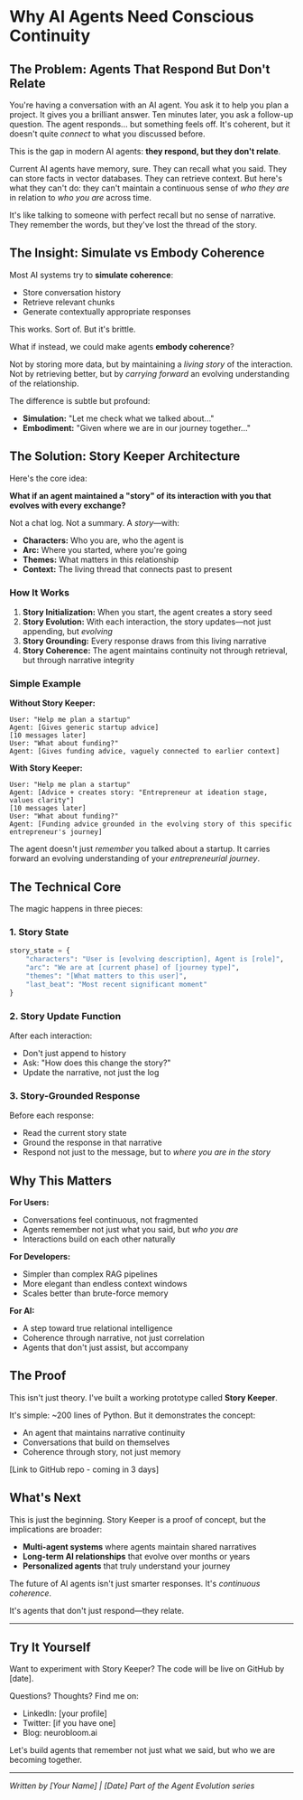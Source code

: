 # Why AI Agents Need Conscious Continuity

## The Problem: Agents That Respond But Don't Relate

You're having a conversation with an AI agent. You ask it to help you plan a project. It gives you a brilliant answer. Ten minutes later, you ask a follow-up question. The agent responds... but something feels off. It's coherent, but it doesn't quite *connect* to what you discussed before.

This is the gap in modern AI agents: **they respond, but they don't relate**.

Current AI agents have memory, sure. They can recall what you said. They can store facts in vector databases. They can retrieve context. But here's what they can't do: they can't maintain a continuous sense of *who they are* in relation to *who you are* across time.

It's like talking to someone with perfect recall but no sense of narrative. They remember the words, but they've lost the thread of the story.

## The Insight: Simulate vs Embody Coherence

Most AI systems try to **simulate coherence**:
- Store conversation history
- Retrieve relevant chunks
- Generate contextually appropriate responses

This works. Sort of. But it's brittle.

What if instead, we could make agents **embody coherence**?

Not by storing more data, but by maintaining a *living story* of the interaction. Not by retrieving better, but by *carrying forward* an evolving understanding of the relationship.

The difference is subtle but profound:
- **Simulation:** "Let me check what we talked about..."
- **Embodiment:** "Given where we are in our journey together..."

## The Solution: Story Keeper Architecture

Here's the core idea:

**What if an agent maintained a "story" of its interaction with you that evolves with every exchange?**

Not a chat log. Not a summary. A *story*—with:
- **Characters:** Who you are, who the agent is
- **Arc:** Where you started, where you're going
- **Themes:** What matters in this relationship
- **Context:** The living thread that connects past to present

### How It Works

1. **Story Initialization:** When you start, the agent creates a story seed
2. **Story Evolution:** With each interaction, the story updates—not just appending, but *evolving*
3. **Story Grounding:** Every response draws from this living narrative
4. **Story Coherence:** The agent maintains continuity not through retrieval, but through narrative integrity

### Simple Example

**Without Story Keeper:**
```
User: "Help me plan a startup"
Agent: [Gives generic startup advice]
[10 messages later]
User: "What about funding?"
Agent: [Gives funding advice, vaguely connected to earlier context]
```

**With Story Keeper:**
```
User: "Help me plan a startup"
Agent: [Advice + creates story: "Entrepreneur at ideation stage, values clarity"]
[10 messages later]
User: "What about funding?"
Agent: [Funding advice grounded in the evolving story of this specific entrepreneur's journey]
```

The agent doesn't just *remember* you talked about a startup. It carries forward an evolving understanding of your *entrepreneurial journey*.

## The Technical Core

The magic happens in three pieces:

### 1. Story State
```python
story_state = {
    "characters": "User is [evolving description], Agent is [role]",
    "arc": "We are at [current phase] of [journey type]",
    "themes": "[What matters to this user]",
    "last_beat": "Most recent significant moment"
}
```

### 2. Story Update Function
After each interaction:
- Don't just append to history
- Ask: "How does this change the story?"
- Update the narrative, not just the log

### 3. Story-Grounded Response
Before each response:
- Read the current story state
- Ground the response in that narrative
- Respond not just to the message, but to *where you are in the story*

## Why This Matters

**For Users:**
- Conversations feel continuous, not fragmented
- Agents remember not just what you said, but *who you are*
- Interactions build on each other naturally

**For Developers:**
- Simpler than complex RAG pipelines
- More elegant than endless context windows
- Scales better than brute-force memory

**For AI:**
- A step toward true relational intelligence
- Coherence through narrative, not just correlation
- Agents that don't just assist, but accompany

## The Proof

This isn't just theory. I've built a working prototype called **Story Keeper**.

It's simple: ~200 lines of Python. But it demonstrates the concept:
- An agent that maintains narrative continuity
- Conversations that build on themselves
- Coherence through story, not just memory

[Link to GitHub repo - coming in 3 days]

## What's Next

This is just the beginning. Story Keeper is a proof of concept, but the implications are broader:

- **Multi-agent systems** where agents maintain shared narratives
- **Long-term AI relationships** that evolve over months or years
- **Personalized agents** that truly understand your journey

The future of AI agents isn't just smarter responses. It's *continuous coherence*.

It's agents that don't just respond—they relate.

---

## Try It Yourself

Want to experiment with Story Keeper? The code will be live on GitHub by [date].

Questions? Thoughts? Find me on:
- LinkedIn: [your profile]
- Twitter: [if you have one]
- Blog: neurobloom.ai

Let's build agents that remember not just what we said, but who we are becoming together.

---

*Written by [Your Name] | [Date]*
*Part of the Agent Evolution series*
